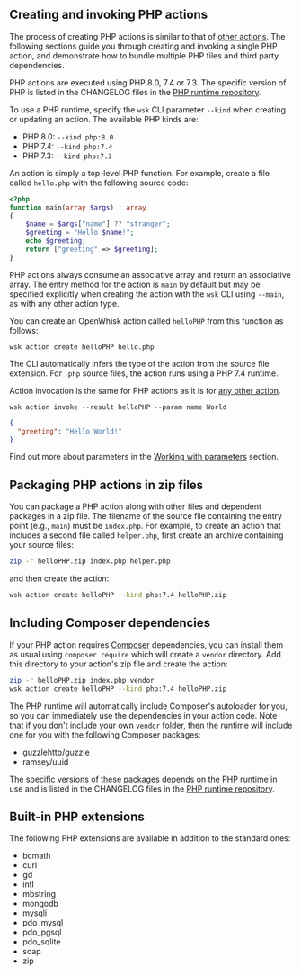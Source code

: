 <!--
#
# Licensed to the Apache Software Foundation (ASF) under one or more
# contributor license agreements.  See the NOTICE file distributed with
# this work for additional information regarding copyright ownership.
# The ASF licenses this file to You under the Apache License, Version 2.0
# (the "License"); you may not use this file except in compliance with
# the License.  You may obtain a copy of the License at
#
#     http://www.apache.org/licenses/LICENSE-2.0
#
# Unless required by applicable law or agreed to in writing, software
# distributed under the License is distributed on an "AS IS" BASIS,
# WITHOUT WARRANTIES OR CONDITIONS OF ANY KIND, either express or implied.
# See the License for the specific language governing permissions and
# limitations under the License.
#
-->

## Creating and invoking PHP actions

The process of creating PHP actions is similar to that of [other actions](actions.md#the-basics).
The following sections guide you through creating and invoking a single PHP action,
and demonstrate how to bundle multiple PHP files and third party dependencies.

PHP actions are executed using PHP 8.0, 7.4 or 7.3. The specific
version of PHP is listed in the CHANGELOG files in the [PHP runtime repository](https://github.com/apache/openwhisk-runtime-php).

To use a PHP runtime, specify the `wsk` CLI parameter `--kind` when creating or
updating an action. The available PHP kinds are:

* PHP 8.0: `--kind php:8.0`
* PHP 7.4: `--kind php:7.4`
* PHP 7.3: `--kind php:7.3`

An action is simply a top-level PHP function. For example, create a file called `hello.php`
with the following source code:

```php
<?php
function main(array $args) : array
{
    $name = $args["name"] ?? "stranger";
    $greeting = "Hello $name!";
    echo $greeting;
    return ["greeting" => $greeting];
}
```

PHP actions always consume an associative array and return an associative array.
The entry method for the action is `main` by default but may be specified explicitly when creating
the action with the `wsk` CLI using `--main`, as with any other action type.

You can create an OpenWhisk action called `helloPHP` from this function as follows:

```
wsk action create helloPHP hello.php
```

The CLI automatically infers the type of the action from the source file extension.
For `.php` source files, the action runs using a PHP 7.4 runtime.

Action invocation is the same for PHP actions as it is for [any other action](actions.md#the-basics).

```
wsk action invoke --result helloPHP --param name World
```

```json
{
  "greeting": "Hello World!"
}
```

Find out more about parameters in the [Working with parameters](./parameters.md) section.

## Packaging PHP actions in zip files

You can package a PHP action along with other files and dependent packages in a zip file.
The filename of the source file containing the entry point (e.g., `main`) must be `index.php`.
For example, to create an action that includes a second file called `helper.php`,
first create an archive containing your source files:

```bash
zip -r helloPHP.zip index.php helper.php
```

and then create the action:

```bash
wsk action create helloPHP --kind php:7.4 helloPHP.zip
```

## Including Composer dependencies

If your PHP action requires [Composer](https://getcomposer.org) dependencies,
you can install them as usual using `composer require` which will create a `vendor` directory.
Add this directory to your action's zip file and create the action:

```bash
zip -r helloPHP.zip index.php vendor
wsk action create helloPHP --kind php:7.4 helloPHP.zip
```

The PHP runtime will automatically include Composer's autoloader for you, so you can immediately
use the dependencies in your action code. Note that if you don't include your own `vendor` folder,
then the runtime will include one for you with the following Composer packages:

- guzzlehttp/guzzle
- ramsey/uuid

The specific versions of these packages depends on the PHP runtime in use and is listed in the
CHANGELOG files in the [PHP runtime repository](https://github.com/apache/openwhisk-runtime-php).


## Built-in PHP extensions

The following PHP extensions are available in addition to the standard ones:

- bcmath
- curl
- gd
- intl
- mbstring
- mongodb
- mysqli
- pdo_mysql
- pdo_pgsql
- pdo_sqlite
- soap
- zip
